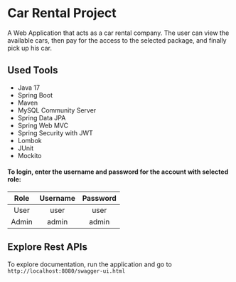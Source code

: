 # Car Rental Project

A Web Application that acts as a car rental company. The user can view the available cars, then pay for the access to the selected package, and finally pick up his car.


## Used Tools

- Java 17
- Spring Boot
- Maven
- MySQL Community Server
- Spring Data JPA
- Spring Web MVC
- Spring Security with JWT
- Lombok
- JUnit
- Mockito

#### To login, enter the username and password for the account with selected role:
|   Role  	| Username 	| Password 	|
|:-------:	|:--------:	|:--------:	|
|   User  	|   user   	|   user   	|
|  Admin  	|   admin  	|   admin  	|

## Explore Rest APIs

To explore documentation, run the application and go to `http://localhost:8080/swagger-ui.html`
